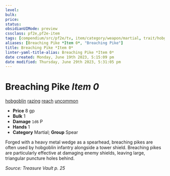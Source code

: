 ```yaml
---
level:
bulk:
price:
status:
obsidianUIMode: preview
cssclass: pf2e,pf2e-item
tags: [compendium/src/pf2e/tv, item/category/weapon/martial, trait/hobgoblin, trait/razing, trait/reach, trait/uncommon]
aliases: [Breaching Pike *Item 0*, "Breaching Pike"]
title: Breaching Pike *Item 0*
linter-yaml-title-alias: Breaching Pike *Item 0*
date created: Monday, June 19th 2023, 5:15:09 pm
date modified: Thursday, June 29th 2023, 5:31:05 pm
---
```


# Breaching Pike *Item 0*

[hobgoblin](rules/traits/hobgoblin-locg.md) [razing](rules/traits/razing-tv.md) [reach](rules/traits/reach.md) [uncommon](rules/traits/uncommon.md)  

- **Price** 8 gp
- **Bulk** 1
- **Damage** `1d6` P
- **Hands** 1
- **Category** Martial; **Group** Spear

Forged with a heavy metal wedge as a spearhead, breaching pikes are often used by hobgoblin infantry alongside a tower shield. Breaching pikes are particularly effective at damaging enemy shields, leaving large, triangular puncture holes behind.

*Source: Treasure Vault p. 25*
